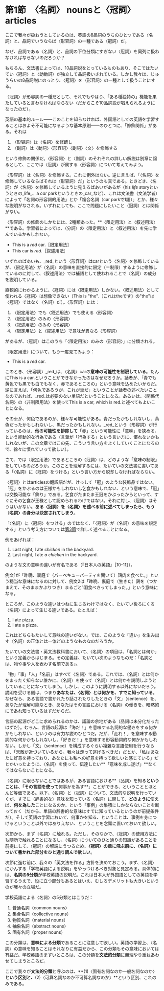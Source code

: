 # 第1節　〈名詞〉 nounsと〈冠詞〉 articles
ここで我々が扱おうとしているのは、英語の8品詞のうちのひとつである〈名詞〉と、品詞でいうならば〈形容詞〉の一種である〈冠詞〉だ。

なぜ、品詞である〈名詞〉と、品詞の下位分類にすぎない〈冠詞〉を同列に扱わなければならないのだろうか？

もちろん、文法書によっては、10品詞説をとっているものもあり、そこではたいてい〈冠詞〉と〈助動詞〉が独立して品詞扱いされている。しかし我々は、じゅうらいの8品詞説にのっとり、〈冠詞〉を〈形容詞〉の一種として扱うことにする。

〈冠詞〉が形容詞の一種だとして、それでもやはり、「ある種独特の」機能を果たしていると言わなければならない（だからこそ10品詞説が唱えられるようになったのだ）。

英語の基本的ルール――このことを知らなければ、外国語としての英語を学習することはおよそ不可能になるような基本原則――のひとつに、「修飾関係」がある。それは

1. 〈形容詞〉は〈名詞〉を修飾し
2. 〈副詞〉は〈動詞〉〈形容詞〉〈副詞〉〈文〉を修飾する

という修飾の関係だ。〈形容詞〉と〈副詞〉のそれぞれの詳しい解説は別章に譲るとして、ここでは〈冠詞〉が属する〈形容詞〉について考えてみよう。

〈形容詞〉は〈名詞〉を修飾する。これに例外はない。逆に言えば、「〈名詞〉を修飾しているならばそれは〈形容詞〉だ」というのも真である。ときどき、〈名詞〉が〈名詞〉を修飾しているように見えるばあいがあるが（his _life_ storyというときの_life_、a _car_ parkというときの_car_など）、これは文法書（文法学者）によって「名詞の形容詞的用法」とか「複合名詞（car parkで1語）」とか、様々な説明がなされる。いずれにしても、ここで問題にしたいこと（冠詞）とは関係がない。

〈形容詞〉の修飾のしかたには、2種類あった。**〈限定用法〉と〈叙述用法〉**である。学習者によっては、〈分詞〉の〈限定用法〉と〈叙述用法〉を先に学んでいるかもしれない。

- This is a _red_ car.［限定用法］
- This car is _red_.［叙述用法］

いずれのばあいも、_red_という〈形容詞〉はcarという〈名詞〉を修飾しているが、〈限定用法〉が〈名詞〉の意味を直接的に限定（＝制限）するように修飾しているのに対して、〈叙述用法〉では補語として使われることで〈名詞〉の成分を説明している。

直観的にわかるように、〈冠詞〉には〈限定用法〉しかない。〈叙述用法〉として使われる〈冠詞〉は想像できない（This is "the".〔これはtheです〕の"the"は〈冠詞〉ではなく〈名詞〉だ）。〈形容詞〉には：

1. 〈限定用法〉でも〈叙述用法〉でも使える〈形容詞〉
2. 〈限定用法〉のみの〈形容詞〉
3. 〈叙述用法〉のみの〈形容詞〉
4. 〈限定用法〉と〈叙述用法〉で意味が異なる〈形容詞〉

があるが、〈冠詞〉はこのうち「〈限定用法〉のみの〈形容詞〉」に分類される。

〈限定用法〉について、もう一度見てみよう：

- This is a _red_ car.

このとき、〈形容詞〉_red_は、〈名詞〉carの**意味の可能性を制限している**。たんにThis is a car.ということができなかったのはなぜだろうか。話者が、「青でも黄色でも黒でも白でもなく、赤であるところの」という意味を込めたいからだ。逆に言えば、「何色であろうが、これが車だ」ということが話者の述べたいことなのであれば、_red_は必要のない単語だということになる。あるいは、〈関係代名詞〉の〈非制限用法〉を使ってThis is a car, which is red.と述べてもよいことになる。

その車が、何色であるのか、様々な可能性がある。青だったかもしれないし、黄色だったかもしれないし、黒だったかもしれない。_red_という〈形容詞〉が行っているのは、**他の可能性を排除して**「赤」という可能性に「意味」を狭める、という能動的な行為である（言葉が「行為する」という言い方に、慣れないかもしれないが、この文章ではこの先、こういう言い方をよくしていくことになるので、徐々に慣れていって欲しい）。

さて、では〈限定用法〉であるところの〈冠詞〉は、どのような「意味の制限」をしているのだろうか。このことを理解するには、たいていの文法書に書いてある「〈名詞〉に〈冠詞〉をつける」という言い方から脱却しなければならない。

〈冠詞〉とはarticlesの翻訳語だが、けっして「冠」のような装飾品ではない。「冠」をかぶるのは王様かもしれないし乞食かもしれない、という意味で、「冠」は交換可能な「飾り」である。乞食がたまたま王冠をかぶったからといって、すぐにその乞食が王様として認められるわけではない。それに対し、〈冠詞〉はそうはいかない。**ある〈冠詞〉を〈名詞〉を述べる前に述べてしまったら、もう〈名詞〉の身分は決定されてしまう**。

「〈名詞〉に〈冠詞〉をつける」のではなく、「〈冠詞〉が〈名詞〉の意味を規定する」という考え方については[第3節](chapter03.md)で詳しく述べることになる。

例をあげれば：

1. Last night, I ate _chicken_ in the backyard.
2. Last night, I ate _a chicken_ in the backyard.

のような文の意味の違いが有名である（『日本人の英語』［10-11］）。

例文1が「昨晩、裏庭で（バーベキューパーティを開いて）鶏肉を食べた。」という穏当な意味になるのに対して、例文2は「昨晩、裏庭で（生きた）鶏を（つかまえて、そのままかぶりつき）まるごと1羽食べきってしまった。」という意味になる。

ところが、このような違いはつねに生じるわけではなく、たいてい後ろにくる〈名詞〉によって生じる違いである。たとえば：

1. I ate pizza.
2. I ate a pizza.

これはどちらもたいして意味の違いがない。では、このような「違い」を生み出す〈名詞〉の正体とは一体どのようなものなのだろうか。

たいていの文法書・英文法教科書において、〈名詞〉の項目は、「名詞とは何か」という定義からはじまる。その定義は、たいてい次のようなものだ：「名詞とは、物や事や人を表わす名前である」。

「物」「事」「人」「名前」はすべて〈名詞〉である。これでは、〈名詞〉とは何かをまったく知らない誰かに、〈名詞〉を使って〈名詞〉とは何かを説明しようとしていることになってしまう。しかし、このように説明する以外にないだろう。説明を受ける側は、つまり**あなたは、〈名詞〉とは何かを、すでに知っている**。なぜなら、ある言語で書かれたり話されたりしたときの「文」（sentence）を、あなたが理解可能なとき、あなたはその言語における〈名詞〉の働きを、暗黙的にであれ知っているはずだからだ。

言語の起源がどこに求められるのかは、議論の余地がある（品詞は未分化だったはずだ）。むろん、言語の起源は「海だ！」を意味する名詞的な働きをする何かかもしれない、というのは有力な説のひとつだ。だが、「走れ！」を意味する動詞的な何かかもしれないし、「好きだ！」を意味する形容動詞的な何かかもしれない。しかし「文」（sentence）を構成するぐらい複雑な言語使用を行うならば、「天敵が近づいているから、我々は走って逃げるべきだ」だとか、「私はあなたに好意を持っており、あなたにも私への好意を持って欲しいと感じている」だとかいったように、〈名詞〉を使って、伝達したい**「意味を成し遂げ」**なくてはならないことになる。

〈名詞〉に限らないことではあるが、ある言語における**〈品詞〉を知る**ということは、「その言語を使って**何事かを為す**」ことができる、ということとほとんど等価である。以下、〈名詞〉と〈冠詞〉について、文法的な説明を行っていくが、すでに（辞書的な）意味を知っている〈名詞〉に関して、**どのように**使えば、**何を為した**ことになるのか、という「事例」の集積にしかならないことを断っておく（だから、単語の辞書的な意味はすでに知っているというのが前提条件だ）。そして英語の学習において、何事かを知る、ということは、事例を身につけるということ以外ではありえない、ということを念頭に置いておいて欲しい。

次節から、まず〈名詞〉に触れる。ただし、そのなかで、〈冠詞〉の使用方法にも随所で触れることになるし、〈名詞〉についてのひと通りの知識があることを前提にして、〈冠詞〉の解説にうつるため、**〈冠詞〉の章に飛ぶ前に、〈名詞〉について書かれた部分をひと通り読んで欲しい**。

次節に進む前に、我々の「英文法を作る」方針を決めておこう。まず、〈名詞〉にかんする「学校英語による説明」をやっつけるべき対象と見定める。具体的には、**名詞の5分類**が学校英語の説明だ。これは日本人が外国語としての英語を学習するうえで、役に立つ部分もあるとはいえ、むしろデメリットも大きいというのが我々の立場だ。

学校英語による〈名詞〉の5分類とはこうだ：

1. 普通名詞（common nouns）
2. 集合名詞（collective nouns）
3. 物質名詞（material nouns）
4. 抽象名詞（abstract nouns）
5. 固有名詞（proper nouns）

この分類は、**意味による分類**であることに注意して欲しい。英語の学習上、〈名詞〉の意味を知ることはそれなりに有益だから、この分類もその意味においては有益だ。学校英語のまずいところは、この分類を**文法的分類**に無理やり重ねあわせてしまうところだ。

ここで我々が**文法的分類**と呼ぶのは、**(1)〈固有名詞なのか一般名詞なのか〉**という区別と、**(2)〈可算名詞なのか不可算名詞なのか〉**という区別、これのみである。

